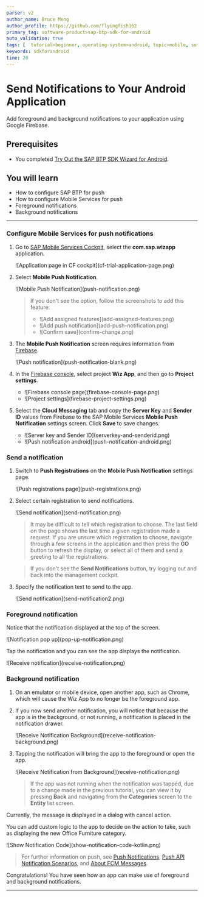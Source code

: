 ```yaml
---
parser: v2
author_name: Bruce Meng
author_profile: https://github.com/flyingfish162
primary_tag: software-product>sap-btp-sdk-for-android
auto_validation: true
tags: [  tutorial>beginner, operating-system>android, topic>mobile, software-product>sap-btp-sdk-for-android, software-product>sap-business-technology-platform ]
keywords: sdkforandroid
time: 20
---
```



# Send Notifications to Your Android Application
<!-- description --> Add foreground and background notifications to your application using Google Firebase.

## Prerequisites
- You completed [Try Out the SAP BTP SDK Wizard for Android](cp-sdk-android-wizard-app).

## You will learn
- How to configure SAP BTP for push
- How to configure Mobile Services for push
- Foreground notifications
- Background notifications

---

### Configure Mobile Services for push notifications


1. Go to [SAP Mobile Services Cockpit](https://mobile-service-cockpit-web.cfapps.us10.hana.ondemand.com/), select the **com.sap.wizapp** application.

    <!-- border -->![Application page in CF cockpit](cf-trial-application-page.png)

2. Select **Mobile Push Notification**.

    <!-- border -->![Mobile Push Notification](push-notification.png)

    >If you don't see the option, follow the screenshots to add this feature:
    >
    > - <!-- border -->![Add assigned features](add-assigned-features.png)
    > - <!-- border -->![Add push notification](add-push-notification.png)
    > - <!-- border -->![Confirm save](confirm-change.png)

3. The **Mobile Push Notification** screen requires information from [Firebase](https://firebase.google.com/).

    <!-- border -->![Push notification](push-notification-blank.png)

4. In the [Firebase console](https://console.firebase.google.com/), select project **Wiz App**, and then go to **Project settings**.

    - <!-- border -->![Firebase console page](firebase-console-page.png)

    - <!-- border -->![Project settings](firebase-project-settings.png)

5. Select the **Cloud Messaging** tab and copy the **Server Key** and **Sender ID** values from Firebase to the SAP Mobile Services **Mobile Push Notification** settings screen. Click **Save** to save changes.

    - <!-- border -->![Server key and Sender ID](serverkey-and-senderid.png)

    - <!-- border -->![Push notification android](push-notification-android.png)


### Send a notification


1. Switch to **Push Registrations** on the **Mobile Push Notification** settings page.

    <!-- border -->![Push registrations page](push-registrations.png)

2. Select certain registration to send notifications.

    <!-- border -->![Send notification](send-notification.png)

    >It may be difficult to tell which registration to choose. The last field on the page shows the last time a given registration made a request. If you are unsure which registration to choose, navigate through a few screens in the application and then press the **GO** button to refresh the display, or select all of them and send a greeting to all the registrations.

    >If you don't see the **Send Notifications** button, try logging out and back into the management cockpit.

3. Specify the notification text to send to the app.

    <!-- border -->![Send notification](send-notification2.png)


### Foreground notification


Notice that the notification displayed at the top of the screen.

<!-- border -->![Notification pop up](pop-up-notification.png)

Tap the notification and you can see the app displays the notification.

<!-- border -->![Receive notification](receive-notification.png)


### Background notification


1. On an emulator or mobile device, open another app, such as Chrome, which will cause the Wiz App to no longer be the foreground app.

2. If you now send another notification, you will notice that because the app is in the background, or not running, a notification is placed in the notification drawer.

    <!-- border -->![Receive Notification Background](receive-notification-background.png)

3. Tapping the notification will bring the app to the foreground or open the app.

    <!-- border -->![Receive Notification from Background](receive-notification.png)

    >If the app was not running when the notification was tapped, due to a change made in the previous tutorial, you can view it by pressing **Back** and navigating from the **Categories** screen to the **Entity** list screen.

Currently, the message is displayed in a dialog with cancel action.

You can add custom logic to the app to decide on the action to take, such as displaying the new Office Furniture category.

<!-- border -->![Show Notification Code](show-notification-code-kotlin.png)

>For further information on push, see [Push Notifications](https://help.sap.com/doc/f53c64b93e5140918d676b927a3cd65b/Cloud/en-US/docs-en/guides/features/push/android/push.html), [Push API Notification Scenarios](https://help.sap.com/viewer/38dbd9fbb49240f3b4d954e92335e670/Cloud/en-US/aaec2dbe78ec4fc08ef0a605a899e3dd.html), and [About FCM Messages](https://firebase.google.com/docs/cloud-messaging/concept-options).

Congratulations! You have seen how an app can make use of foreground and background notifications.


---
